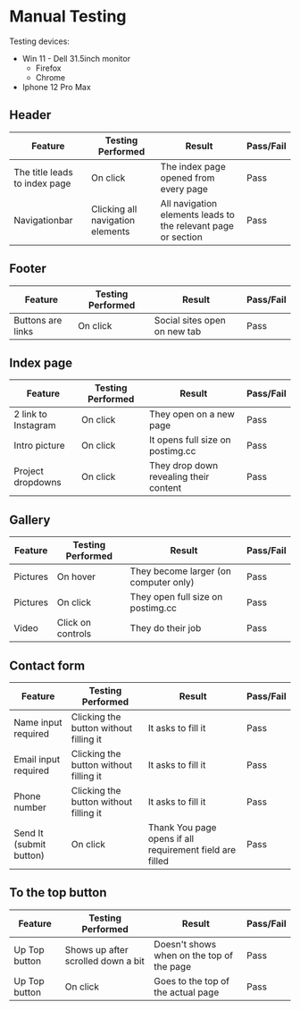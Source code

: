 # Manual Testing

Testing devices:
*  Win 11 - Dell 31.5inch monitor
    * Firefox
    * Chrome
*  Iphone 12 Pro Max


## Header

| Feature | Testing Performed | Result | Pass/Fail |
| --- | --- | --- | --- |
| The title leads to index page | On click | The index page opened from every page | Pass |
| Navigationbar | Clicking all navigation elements | All navigation elements leads to the relevant page or section | Pass |

## Footer

| Feature | Testing Performed | Result | Pass/Fail |
| --- | --- | --- | --- |
| Buttons are links | On click | Social sites open on new tab | Pass |

## Index page

| Feature | Testing Performed | Result | Pass/Fail |
| --- | --- | --- | --- |
| 2 link to Instagram | On click | They open on a new page | Pass |
| Intro picture | On click | It opens full size on postimg.cc | Pass |
| Project dropdowns | On click | They drop down revealing their content | Pass |

## Gallery

| Feature | Testing Performed | Result | Pass/Fail |
| --- | --- | --- | --- |
| Pictures | On hover | They become larger (on computer only) | Pass |
| Pictures | On click | They open full size on postimg.cc | Pass |
| Video | Click on controls | They do their job | Pass |

## Contact form

| Feature | Testing Performed | Result | Pass/Fail |
| --- | --- | --- | --- |
| Name input required | Clicking the button without filling it | It asks to fill it | Pass |
| Email input required | Clicking the button without filling it | It asks to fill it | Pass |
| Phone number | Clicking the button without filling it | It asks to fill it | Pass |
| Send It (submit button) | On click | Thank You page opens if all requirement field are filled | Pass |

## To the top button

| Feature | Testing Performed | Result | Pass/Fail |
| --- | --- | --- | --- |
| Up Top button | Shows up after scrolled down a bit | Doesn't shows when on the top of the page | Pass |
| Up Top button | On click | Goes to the top of the actual page | Pass |